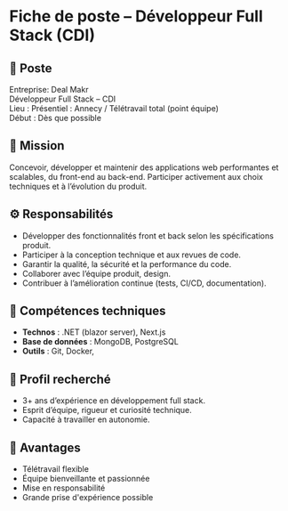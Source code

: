 # Fiche de poste – Développeur Full Stack (CDI)

## 📍 Poste
Entreprise: Deal Makr  
Développeur Full Stack – CDI  
Lieu : Présentiel : Annecy / Télétravail total (point équipe)  
Début : Dès que possible

## 🧩 Mission
Concevoir, développer et maintenir des applications web performantes et scalables, du front-end au back-end. Participer activement aux choix techniques et à l’évolution du produit.

## ⚙️ Responsabilités
- Développer des fonctionnalités front et back selon les spécifications produit.  
- Participer à la conception technique et aux revues de code.  
- Garantir la qualité, la sécurité et la performance du code.  
- Collaborer avec l’équipe produit, design.
- Contribuer à l’amélioration continue (tests, CI/CD, documentation).

## 🧠 Compétences techniques
- **Technos** : .NET (blazor server), Next.js
- **Base de données** : MongoDB, PostgreSQL  
- **Outils** : Git, Docker,   

## 👤 Profil recherché
- 3+ ans d’expérience en développement full stack.  
- Esprit d’équipe, rigueur et curiosité technique.  
- Capacité à travailler en autonomie.

## 💼 Avantages
- Télétravail flexible  
- Équipe bienveillante et passionnée
- Mise en responsabilité
- Grande prise d'expérience possible
